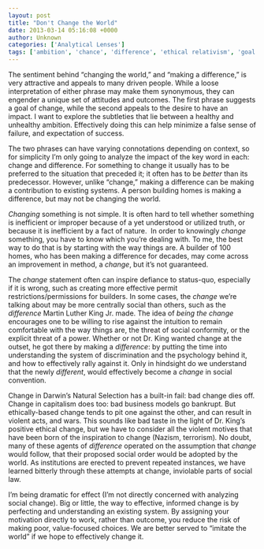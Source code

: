 ```yaml
---
layout: post
title: "Don't Change the World"
date: 2013-03-14 05:16:08 +0000
author: Unknown
categories: ['Analytical Lenses']
tags: ['ambition', 'chance', 'difference', 'ethical relativism', 'goal', 'inspiration', 'motivation', 'pragmatics', 'semantics', 'wording']
---
```


The sentiment behind “changing the world,” and “making a difference,” is very attractive and appeals to many driven people. While a loose interpretation of either phrase may make them synonymous, they can engender a unique set of attitudes and outcomes. The first phrase suggests a goal of change, while the second appeals to the desire to have an impact. I want to explore the subtleties that lie between a healthy and unhealthy ambition. Effectively doing this can help minimize a false sense of failure, and expectation of success.

The two phrases can have varying connotations depending on context, so for simplicity I’m only going to analyze the impact of the key word in each: change and difference. For something to change it usually has to be preferred to the situation that preceded it; it often has to be <i>better</i> than its predecessor. However, unlike “change,” making a difference can be making a contribution to existing systems. A person building homes is making a difference, but may not be changing the world.

<!--more-->

<i>Changing</i> something is not simple. It is often hard to tell whether something is inefficient or improper because of a yet understood or utilized truth, or because it is inefficient by a fact of nature.  In order to knowingly <i>change</i> something, you have to know which you’re dealing with. To me, the best way to do that is by starting with the way things are. A builder of 100 homes, who has been making a difference for decades, may come across an improvement in method, a <i>change</i>, but it’s not guaranteed.

The <i>change </i>statement often can inspire defiance to status-quo, especially if it is wrong, such as creating more effective permit restrictions/permissions for builders. In some cases, the <i>change</i> we’re talking about may be more centrally social than others, such as the <i>difference</i> Martin Luther King Jr. made. The idea of <i>being the change</i> encourages one to be willing to rise against the intuition to remain comfortable with the way things are, the threat of social conformity, or the explicit threat of a power. Whether or not Dr. King wanted change at the outset, he got there by making a <i>difference</i>: by putting the time into understanding the system of discrimination and the psychology behind it, and how to effectively rally against it. Only in hindsight do we understand that the newly <i>different</i>, would effectively become a <i>change</i> in social convention.

Change in Darwin’s Natural Selection has a built-in fail: bad change dies off. Change in capitalism does too: bad business models go bankrupt. But ethically-based change tends to pit one against the other, and can result in violent acts, and wars. This sounds like bad taste in the light of Dr. King’s positive ethical change, but we have to consider all the violent motives that have been born of the inspiration to change<i> </i>(Nazism, terrorism)<i>. </i>No doubt, many of these agents of <i>difference</i> operated on the assumption that <i>change </i>would follow, that their proposed social order would be adopted by the world. As institutions are erected to prevent repeated instances, we have learned bitterly through these attempts at change, inviolable parts of social law.

I’m being dramatic for effect (I’m not directly concerned with analyzing social change). Big or little, the way to effective, informed change is by perfecting and understanding an existing system. By assigning your motivation directly to work, rather than outcome, you reduce the risk of making poor, value-focused choices. We are better served to “imitate the world” if we hope to effectively change it.